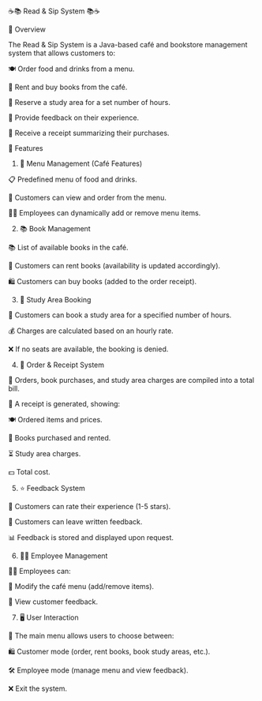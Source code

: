 ☕📚 Read & Sip System 📚☕

🌟 Overview

The Read & Sip System is a Java-based café and bookstore management system that allows customers to:

🍽️ Order food and drinks from a menu.

📖 Rent and buy books from the café.

🏫 Reserve a study area for a set number of hours.

📝 Provide feedback on their experience.

🧾 Receive a receipt summarizing their purchases.

🚀 Features

1. 📜 Menu Management (Café Features)

📋 Predefined menu of food and drinks.

👀 Customers can view and order from the menu.

👨‍🍳 Employees can dynamically add or remove menu items.

2. 📚 Book Management

📚 List of available books in the café.

🔄 Customers can rent books (availability is updated accordingly).

🛍️ Customers can buy books (added to the order receipt).

3. 🏫 Study Area Booking

📅 Customers can book a study area for a specified number of hours.

💰 Charges are calculated based on an hourly rate.

❌ If no seats are available, the booking is denied.

4. 🧾 Order & Receipt System

🛒 Orders, book purchases, and study area charges are compiled into a total bill.

📜 A receipt is generated, showing:

🍽️ Ordered items and prices.

📖 Books purchased and rented.

⏳ Study area charges.

💵 Total cost.

5. ⭐ Feedback System

🌟 Customers can rate their experience (1-5 stars).

📝 Customers can leave written feedback.

📊 Feedback is stored and displayed upon request.

6. 👨‍💼 Employee Management

👩‍🍳 Employees can:

📝 Modify the café menu (add/remove items).

📢 View customer feedback.

7. 🖥️ User Interaction

🔘 The main menu allows users to choose between:

🛍️ Customer mode (order, rent books, book study areas, etc.).

🛠️ Employee mode (manage menu and view feedback).

❌ Exit the system.
